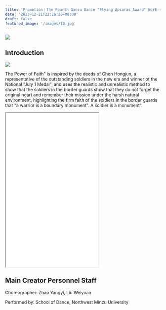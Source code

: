 ```yaml
---
title: 'Promotion｜The Fourth Gansu Dance "Flying Apsaras Award" Work--"The Power of Faith'
date: '2023-12-21T22:26:20+08:00'
draft: false
featured_image: '/images/10.jpg'
---
```


![](/images/20.jpg)

## Introduction

![](/images/10.jpg)

The Power of Faith" is inspired by the deeds of Chen Hongjun, a representative of the outstanding soldiers in the new era and winner of the National "July 1 Medal", and uses the realistic and unrealistic method to show that the soldiers in the border guards show that they do not forget the original heart and remember their mission under the harsh natural environment, highlighting the firm faith of the soldiers in the border guards that "a warrior is a boundary monument". A soldier is a monument".

<iframe src="//player.bilibili.com/player.html?aid=453197664&bvid=BV1v5411z7VD&cid=1390440766&p=1" scri;oidth="800px" height="500px"> </iframe>


## Main Creator Personnel Staff

Choreographer: Zhao Yangyi, Liu Weiyuan

Performed by: School of Dance, Northwest Minzu University
